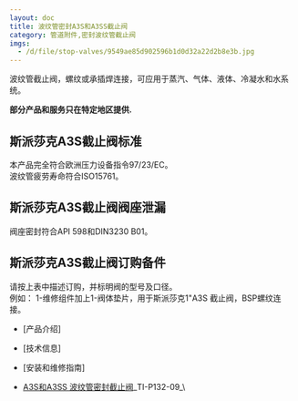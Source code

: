 ```yaml
---
layout: doc
title: 波纹管密封A3S和A3SS截止阀
category: 管道附件,密封波纹管截止阀
imgs:
  - /d/file/stop-valves/9549ae85d902596b1d0d32a22d2b8e3b.jpg
---
```


波纹管截止阀，螺纹或承插焊连接，可应用于蒸汽、气体、液体、冷凝水和水系统。

**部分产品和服务只在特定地区提供.**

## 斯派莎克A3S截止阀标准

本产品完全符合欧洲压力设备指令97/23/EC。  
波纹管疲劳寿命符合ISO15761。

## 斯派莎克A3S截止阀阀座泄漏

阀座密封符合API 598和DIN3230 B01。

## 斯派莎克A3S截止阀订购备件

请按上表中描述订购，并标明阀的型号及口径。  
例如： 1-维修组件加上1-阀体垫片，用于斯派莎克1"A3S 截止阀，BSP螺纹连接。

- [产品介绍]
- [技术信息]
- [安装和维修指南]

- [A3S和A3SS 波纹管密封截止阀](https://assets.spiraxvalve.com/pdf/TI-P132-09-A3S和A3SS%20波纹管密封截止阀.pdf)\_TI-P132-09\_\
